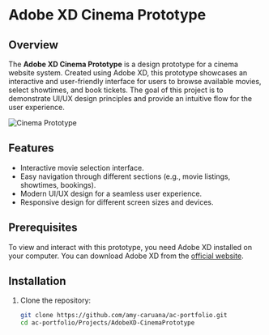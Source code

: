 # Adobe XD Cinema Prototype

## Overview

The **Adobe XD Cinema Prototype** is a design prototype for a cinema website system. Created using Adobe XD, this prototype showcases an interactive and user-friendly interface for users to browse available movies, select showtimes, and book tickets. The goal of this project is to demonstrate UI/UX design principles and provide an intuitive flow for the user experience.

![Cinema Prototype](https://github.com/amy-caruana/ac-portfolio/blob/main/Projects/AdobeXD-CinemaPrototype/RoyalCinemasMockUp.png)

## Features

- Interactive movie selection interface.
- Easy navigation through different sections (e.g., movie listings, showtimes, bookings).
- Modern UI/UX design for a seamless user experience.
- Responsive design for different screen sizes and devices.

## Prerequisites

To view and interact with this prototype, you need Adobe XD installed on your computer. You can download Adobe XD from the [official website](https://www.adobe.com/products/xd.html).

## Installation

1. Clone the repository:
   ```bash
   git clone https://github.com/amy-caruana/ac-portfolio.git
   cd ac-portfolio/Projects/AdobeXD-CinemaPrototype

